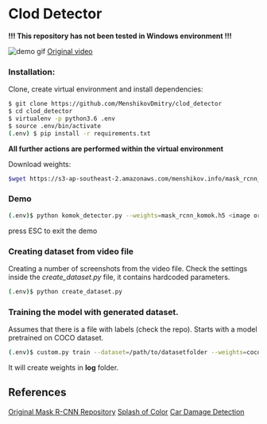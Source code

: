 # Clod Detector
**!!! This repository has not been tested in Windows environment !!!**


![demo gif](demo.gif?raw=true "Pic")
[Original video](https://drive.google.com/file/d/1yEiiakDfC5v6omWZgEPXK8ji182_KfGC/view?usp=sharing)

### Installation:
Clone, create virtual environment and install dependencies:
```sh
$ git clone https://github.com/MenshikovDmitry/clod_detector
$ cd clod_detector
$ virtualenv -p python3.6 .env
$ source .env/bin/activate
(.env) $ pip install -r requirements.txt
```

**All further actions are performed within the virtual environment**

Download weights:
```sh
$wget https://s3-ap-southeast-2.amazonaws.com/menshikov.info/mask_rcnn_komok.h5
```

### Demo
```bash
(.env)$ python komok_detector.py --weights=mask_rcnn_komok.h5 <image or video file>
```
press ESC to exit the demo


### Creating dataset from video file
Creating a number of screenshots from the video file.
Check the settings inside the _create_dataset.py_ file, it contains hardcoded parameters.
```sh
(.env)$ python create_dataset.py
```

### Training the model with generated dataset. 
Assumes that there is a file with labels (check the repo).
Starts with a model pretrained on COCO dataset.
```sh
(.env)$ custom.py train --dataset=/path/to/datasetfolder --weights=coco
```
It will create weights in **log** folder.

## References
[Original Mask R-CNN Repository](https://github.com/matterport/Mask_RCNN)
[Splash of Color](https://engineering.matterport.com/splash-of-color-instance-segmentation-with-mask-r-cnn-and-tensorflow-7c761e238b46)
[Car Damage Detection](https://www.analyticsvidhya.com/blog/2018/07/building-mask-r-cnn-model-detecting-damage-cars-python/)


